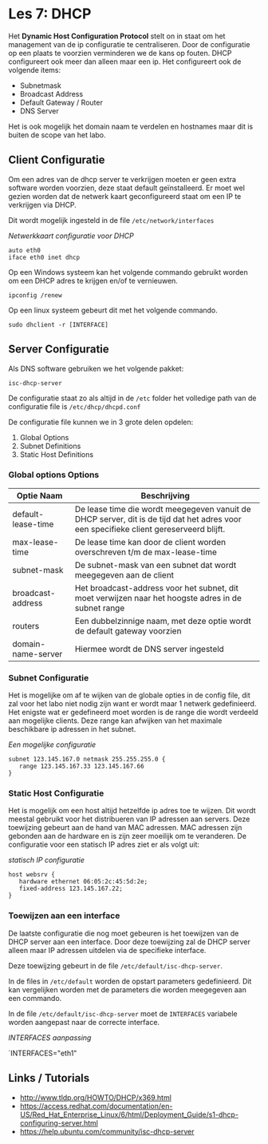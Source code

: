 # Les 7: DHCP

Het **Dynamic Host Configuration Protocol** stelt on in staat om het management
van de ip configuratie te centraliseren. Door de configuratie op een plaats te
voorzien verminderen we de kans op fouten. DHCP configureert ook meer dan
alleen maar een ip. Het configureert ook de volgende items:
* Subnetmask
* Broadcast Address
* Default Gateway / Router
* DNS Server


Het is ook mogelijk het domain naam te verdelen en hostnames maar dit is buiten
de scope van het labo.


## Client Configuratie
Om een adres van de dhcp server te verkrijgen moeten er geen extra software
worden voorzien, deze staat default geïnstalleerd. Er moet wel gezien worden
dat de netwerk kaart geconfigureerd staat om een IP te verkrijgen via DHCP.

Dit wordt mogelijk ingesteld in de file `/etc/network/interfaces`

*Netwerkkaart configuratie voor DHCP*

```
auto eth0
iface eth0 inet dhcp
```

Op een Windows systeem kan het volgende commando gebruikt worden om een DHCP
adres te krijgen en/of te vernieuwen.

`ipconfig /renew`

Op een linux systeem gebeurt dit met het volgende commando.

`sudo dhclient -r [INTERFACE]`

## Server Configuratie

Als DNS software gebruiken we het volgende pakket:

`isc-dhcp-server`

De configuratie staat zo als altijd in de `/etc` folder het volledige path van de configuratie file is `/etc/dhcp/dhcpd.conf`


De configuratie file kunnen we in 3 grote delen opdelen:
1. Global Options
2. Subnet Definitions
3. Static Host Definitions

### Global options Options

|Optie Naam         |Beschrijving               |
|---                |---                        |
|default-lease-time |De lease time die wordt meegegeven vanuit de DHCP server, dit is de tijd dat het adres voor een specifieke client gereserveerd blijft. |    
|max-lease-time     |De lease time kan door de client worden overschreven t/m de max-lease-time                                                             |
|subnet-mask        |De subnet-mask van een subnet dat wordt meegegeven aan de client                                                                       |
|broadcast-address  |Het broadcast-address voor het subnet, dit moet verwijzen naar het hoogste adres in de subnet range                                    |
|routers            |Een dubbelzinnige naam, met deze optie wordt de default gateway voorzien                                                               |
|domain-name-server |Hiermee wordt de DNS server ingesteld                                                                                                  |

### Subnet Configuratie

Het is mogelijke om af te wijken van de globale opties in de config file, dit
zal voor het labo niet nodig zijn want er wordt maar 1 netwerk gedefinieerd. 
Het enigste wat er gedefineerd moet worden is de range die wordt verdeeld aan
mogelijke clients. Deze range kan afwijken van het maximale beschikbare ip
adressen in het subnet.


*Een mogelijke configuratie*
```
subnet 123.145.167.0 netmask 255.255.255.0 {
   range 123.145.167.33 123.145.167.66
}
```

### Static Host Configuratie
Het is mogelijk om een host altijd hetzelfde ip adres toe te wijzen. Dit wordt
meestal gebruikt voor het distribueren van IP adressen aan servers. Deze
toewijzing gebeurt aan de hand van MAC adressen. MAC adressen zijn gebonden aan
de hardware en is zijn zeer moeilijk om te veranderen. De configuratie voor een
statisch IP adres ziet er als volgt uit:

*statisch IP configuratie*

```
host websrv {
   hardware ethernet 06:05:2c:45:5d:2e;
   fixed-address 123.145.167.22;
}
```

### Toewijzen aan een interface

De laatste configuratie die nog moet gebeuren is het toewijzen van de DHCP
server aan een interface. Door deze toewijzing zal de DHCP server alleen maar
IP adressen uitdelen via de specifieke interface.

Deze toewijzing gebeurt in de file `/etc/default/isc-dhcp-server`.

In de files in `/etc/default`  worden de opstart parameters gedefinieerd. Dit
kan vergelijken worden met de parameters die worden meegegeven aan een
commando. 

In de file `/etc/default/isc-dhcp-server` moet de `INTERFACES` variabele worden
aangepast naar de correcte interface.  

*INTERFACES aanpassing*

`INTERFACES="eth1"

## Links / Tutorials
* http://www.tldp.org/HOWTO/DHCP/x369.html
* https://access.redhat.com/documentation/en-US/Red_Hat_Enterprise_Linux/6/html/Deployment_Guide/s1-dhcp-configuring-server.html
* https://help.ubuntu.com/community/isc-dhcp-server
